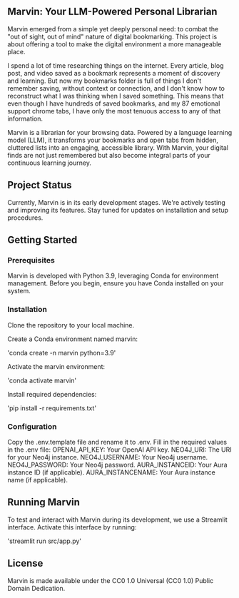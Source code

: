 ## Marvin: Your LLM-Powered Personal Librarian

Marvin emerged from a simple yet deeply personal need: to combat the "out of sight, out of mind" nature of digital bookmarking. This project is about offering a tool to make the digital environment a more manageable place.

I spend a lot of time researching things on the internet. Every article, blog post, and video saved as a bookmark represents a moment of discovery and learning. But now my bookmarks folder is full of things I don't remember saving, without context or connection, and I don't know how to reconstruct what I was thinking when I saved something. This means that even though I have hundreds of saved bookmarks, and my 87 emotional support chrome tabs, I have only the most tenuous access to any of that information.

Marvin is a librarian for your browsing data. Powered by a language learning model (LLM), it transforms your bookmarks and open tabs from hidden, cluttered lists into an engaging, accessible library. With Marvin, your digital finds are not just remembered but also become integral parts of your continuous learning journey.

## Project Status
Currently, Marvin is in its early development stages. We're actively testing and improving its features. Stay tuned for updates on installation and setup procedures.

## Getting Started

### Prerequisites

Marvin is developed with Python 3.9, leveraging Conda for environment management. Before you begin, ensure you have Conda installed on your system.

### Installation

Clone the repository to your local machine.

Create a Conda environment named marvin:

'conda create -n marvin python=3.9'

Activate the marvin environment:

'conda activate marvin'

Install required dependencies:

'pip install -r requirements.txt'

### Configuration
Copy the .env.template file and rename it to .env.
Fill in the required values in the .env file:
OPENAI_API_KEY: Your OpenAI API key.
NEO4J_URI: The URI for your Neo4j instance.
NEO4J_USERNAME: Your Neo4j username.
NEO4J_PASSWORD: Your Neo4j password.
AURA_INSTANCEID: Your Aura instance ID (if applicable).
AURA_INSTANCENAME: Your Aura instance name (if applicable).

## Running Marvin
To test and interact with Marvin during its development, we use a Streamlit interface. Activate this interface by running:

'streamlit run src/app.py'

## License
Marvin is made available under the CC0 1.0 Universal (CC0 1.0) Public Domain Dedication.